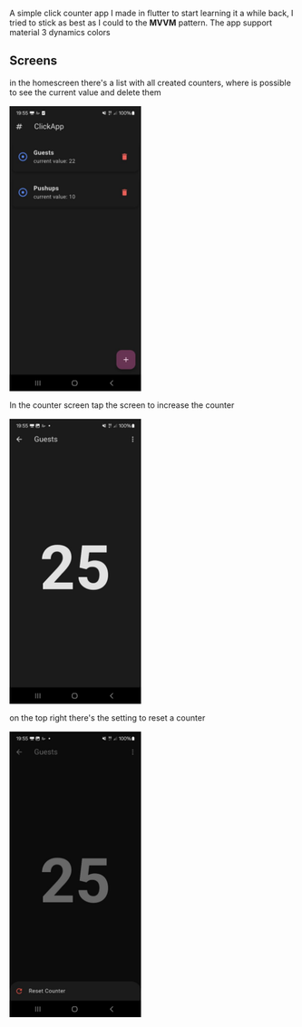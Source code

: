 A simple click counter app I made in flutter to start learning it a while back, I tried to stick as best as I could to the **MVVM** pattern.
The app support material 3 dynamics colors

## Screens

in the homescreen there's a list with all created counters, where is possible to see the current value and delete them

<img src="screen/home.jpg" width="232" align="center"   vspace="2"> 


In the counter screen tap the screen to increase the counter 

<img src="screen/counter.jpg" width="232" align="center"   vspace="2"> 

on the top right there's the setting to reset a counter

<img src="screen/counter_reset.jpg" width="232" align="center"   vspace="2"> 
